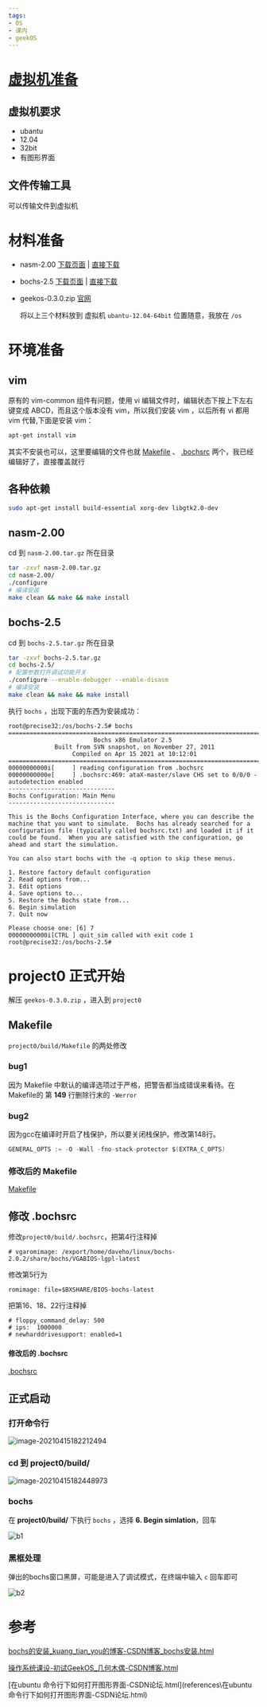 ```yaml
---
tags:
- OS
- 课内
- geekOS
---
```


# [虚拟机准备](虚拟机准备.md) 

## 虚拟机要求

- ubantu 
- 12.04
- 32bit
- 有图形界面

## 文件传输工具

可以传输文件到虚拟机

# 材料准备

- nasm-2.00  [下载页面](https://www.nasm.us/pub/nasm/releasebuilds/2.00/) | [直接下载](https://www.nasm.us/pub/nasm/releasebuilds/2.00/nasm-2.00.tar.gz) 

- bochs-2.5 [下载页面](https://bochs.sourceforge.io/) | [直接下载](https://sourceforge.net/projects/bochs/files/bochs/2.5/bochs-2.5.tar.gz/download) 

- geekos-0.3.0.zip [官网]( http://geekos.sourceforge.net/)

  将以上三个材料放到 虚拟机 `ubantu-12.04-64bit` 位置随意，我放在 `/os`

# 环境准备

## vim

原有的 vim-common 组件有问题，使用 vi 编辑文件时，编辑状态下按上下左右键变成 ABCD，而且这个版本没有 vim，所以我们安装 vim ，以后所有 vi 都用 vim 代替,下面是安装 vim：

```sh
apt-get install vim
```

其实不安装也可以，这里要编辑的文件也就 [Makefile](data\Makefile) 、 [.bochsrc](data\.bochsrc) 两个，我已经编辑好了，直接覆盖就行

## 各种依赖

```sh
sudo apt-get install build-essential xorg-dev libgtk2.0-dev
```

## nasm-2.00

cd 到 `nasm-2.00.tar.gz` 所在目录

```sh
tar -zxvf nasm-2.00.tar.gz
cd nasm-2.00/
./configure
# 编译安装
make clean && make && make install
```

## bochs-2.5

cd 到 `bochs-2.5.tar.gz` 所在目录

```sh
tar -zxvf bochs-2.5.tar.gz
cd bochs-2.5/
# 配置参数打开调试功能开关
./configure --enable-debugger --enable-disasm
# 编译安装
make clean && make && make install
```

执行 `bochs` ，出现下面的东西为安装成功：

```
root@precise32:/os/bochs-2.5# bochs
========================================================================
                        Bochs x86 Emulator 2.5
             Built from SVN snapshot, on November 27, 2011
                  Compiled on Apr 15 2021 at 10:12:01
========================================================================
00000000000i[     ] reading configuration from .bochsrc
00000000000e[     ] .bochsrc:469: ataX-master/slave CHS set to 0/0/0 - autodetection enabled
------------------------------
Bochs Configuration: Main Menu
------------------------------

This is the Bochs Configuration Interface, where you can describe the
machine that you want to simulate.  Bochs has already searched for a
configuration file (typically called bochsrc.txt) and loaded it if it
could be found.  When you are satisfied with the configuration, go
ahead and start the simulation.

You can also start bochs with the -q option to skip these menus.

1. Restore factory default configuration
2. Read options from...
3. Edit options
4. Save options to...
5. Restore the Bochs state from...
6. Begin simulation
7. Quit now

Please choose one: [6] 7
00000000000i[CTRL ] quit_sim called with exit code 1
root@precise32:/os/bochs-2.5# 

```

# project0 正式开始

解压 `geekos-0.3.0.zip` ，进入到 `project0`

## Makefile

`project0/build/Makefile` 的两处修改

### bug1

因为 Makefile 中默认的编译选项过于严格，把警告都当成错误来看待。在 Makefile的 第 **149** 行删除行末的 `-Werror `

### bug2

因为gcc在编译时开启了栈保护，所以要关闭栈保护。修改第148行。

```c
GENERAL_OPTS := -O -Wall -fno-stack-protector $(EXTRA_C_OPTS)
```

### 修改后的 Makefile 

 [Makefile](data\Makefile) 

## 修改 .bochsrc

修改`project0/build/.bochsrc`，把第4行注释掉

```
# vgaromimage: /export/home/daveho/linux/bochs-2.0.2/share/bochs/VGABIOS-lgpl-latest
```

修改第5行为

```
romimage: file=$BXSHARE/BIOS-bochs-latest
```

把第16、18、22行注释掉

```
# floppy_command_delay: 500 
# ips:  1000000 
# newharddrivesupport: enabled=1
```

#### 修改后的 .bochsrc

 [.bochsrc](data\.bochsrc) 

## 正式启动

### 打开命令行

![image-20210415182212494](image/image-20210415182212494.png)

### cd 到 project0/build/

![image-20210415182448973](image/image-20210415182448973.png)

### bochs

在 **project0/build/** 下执行 `bochs` ，选择 **6. Begin simlation**，回车

![b1](image/b1.gif)

### 黑框处理

弹出的bochs窗口黑屏，可能是进入了调试模式，在终端中输入 `c`  回车即可

![b2](image/b2.gif)





# 参考

 [bochs的安装_kuang_tian_you的博客-CSDN博客_bochs安装.html](references\bochs的安装_kuang_tian_you的博客-CSDN博客_bochs安装.html) 

 [操作系统课设-初试GeekOS_几何木偶-CSDN博客.html](references\操作系统课设-初试GeekOS_几何木偶-CSDN博客.html) 

 [在ubuntu 命令行下如何打开图形界面-CSDN论坛.html](references\在ubuntu 命令行下如何打开图形界面-CSDN论坛.html) 



























